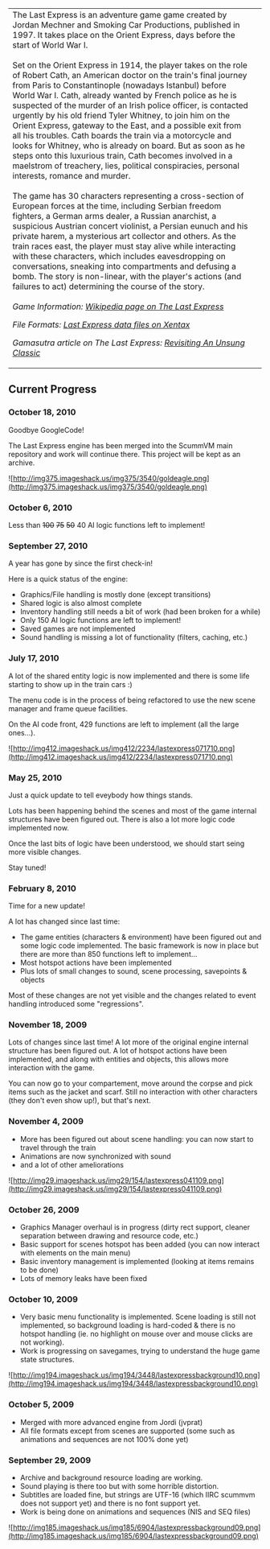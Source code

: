 <table><td valign='top'>The Last Express is an adventure game game created by Jordan Mechner and Smoking Car Productions, published in 1997. It takes place on the Orient Express, days before the start of World War I.<br>
<br>
Set on the Orient Express in 1914, the player takes on the role of Robert Cath, an American  doctor on the train's final journey from Paris to Constantinople (nowadays Istanbul) before World War I. Cath, already wanted by French police as he is suspected of the murder of an Irish police officer, is contacted urgently by his old friend Tyler Whitney, to join him on the Orient Express, gateway to the East, and a possible exit from all his troubles. Cath boards the train via a motorcycle and looks for Whitney, who is already on board. But as soon as he steps onto this luxurious train, Cath becomes involved in a maelstrom of treachery, lies, political conspiracies, personal interests, romance and murder.<br>
<br>
The game has 30 characters representing a cross-section of European forces at the time, including Serbian freedom fighters, a German  arms dealer, a Russian anarchist, a suspicious Austrian concert violinist, a Persian eunuch and his private harem, a mysterious art collector and others. As the train races east, the player must stay alive while interacting with these characters, which includes eavesdropping on conversations, sneaking into compartments and defusing a bomb. The story is non-linear, with the player's actions (and failures to act) determining the course of the story.<br>
<br>
<i>Game Information: <a href='http://en.wikipedia.org/wiki/The_Last_Express'>Wikipedia page on The Last Express</a></i>

<i>File Formats: <a href='http://wiki.xentax.com/index.php/Special:Search?search=The+Last+Express&go=Go'>Last Express data files on Xentax</a></i>

<i>Gamasutra article on The Last Express: <a href='http://www.gamasutra.com/view/feature/3862/the_last_express_revisiting_an_.php'>Revisiting An Unsung Classic</a></i>


</td>
<td valign='top'>
<wiki:gadget url="http://www.ohloh.net/p/lastexpress/widgets/project_basic_stats.xml" height="240" width="340" border="1" /><br>
</td>
</table>


## Current Progress ##

### October 18, 2010 ###

Goodbye GoogleCode!

The Last Express engine has been merged into the ScummVM main repository and work will continue there. This project will be kept as an archive.

![http://img375.imageshack.us/img375/3540/goldeagle.png](http://img375.imageshack.us/img375/3540/goldeagle.png)

### October 6, 2010 ###

Less than <s>100</s> <s>75</s> <s>50</s> 40 AI logic functions left to implement!

### September 27, 2010 ###

A year has gone by since the first check-in!

Here is a quick status of the engine:
  * Graphics/File handling is mostly done (except transitions)
  * Shared logic is also almost complete
  * Inventory handling still needs a bit of work (had been broken for a while)
  * Only 150 AI logic functions are left to implement!
  * Saved games are not implemented
  * Sound handling is missing a lot of functionality (filters, caching, etc.)

### July 17, 2010 ###

A lot of the shared entity logic is now implemented and there is some life starting to show up in the train cars :)

The menu code is in the process of being refactored to use the new scene manager and frame queue facilities.

On the AI code front, 429 functions are left to implement (all the large ones...).

![http://img412.imageshack.us/img412/2234/lastexpress071710.png](http://img412.imageshack.us/img412/2234/lastexpress071710.png)

### May 25, 2010 ###

Just a quick update to tell eveybody how things stands.

Lots has been happening behind the scenes and most of the game internal structures have been figured out. There is also a lot more logic code implemented now.

Once the last bits of logic have been understood, we should start seing more visible changes.

Stay tuned!

### February 8, 2010 ###

Time for a new update!

A lot has changed since last time:
  * The game entities (characters & environment) have been figured out and some logic code implemented. The basic framework is now in place but there are more than 850 functions left to implement...
  * Most hotspot actions have been implemented
  * Plus lots of small changes to sound, scene processing, savepoints & objects

Most of these changes are not yet visible and the changes related to event handling introduced some "regressions".

### November 18, 2009 ###

Lots of changes since last time! A lot more of the original engine internal structure has been figured out. A lot of hotspot actions have been implemented, and along with entities and objects, this allows more interaction with the game.

You can now go to your compartement, move around the corpse and pick items such as the jacket and scarf. Still no interaction with other characters (they don't even show up!), but that's next.

### November 4, 2009 ###

  * More has been figured out about scene handling: you can now start to travel through the train
  * Animations are now synchronized with sound
  * and a lot of other ameliorations

![http://img29.imageshack.us/img29/154/lastexpress041109.png](http://img29.imageshack.us/img29/154/lastexpress041109.png)

### October 26, 2009 ###

  * Graphics Manager overhaul is in progress (dirty rect support, cleaner separation between drawing and resource code, etc.)
  * Basic support for scenes hotspot has been added (you can now interact with elements on the main menu)
  * Basic inventory management is implemented (looking at items remains to be done)
  * Lots of memory leaks have been fixed

### October 10, 2009 ###

  * Very basic menu functionality is implemented. Scene loading is still not implemented, so background loading is hard-coded & there is no hotspot handling (ie. no highlight on mouse over and mouse clicks are not working).
  * Work is progressing on savegames, trying to understand the huge game state structures.

![http://img194.imageshack.us/img194/3448/lastexpressbackground10.png](http://img194.imageshack.us/img194/3448/lastexpressbackground10.png)

### October 5, 2009 ###

  * Merged with more advanced engine from Jordi (jvprat)
  * All file formats except from scenes are supported (some such as animations and sequences are not 100% done yet)

### September 29, 2009 ###

  * Archive and background resource loading are working.
  * Sound playing is there too but with some horrible distortion.
  * Subtitles are loaded fine, but strings are UTF-16 (which IIRC scummvm does not support yet) and there is no font support yet.
  * Work is being done on animations and sequences (NIS and SEQ files)

![http://img185.imageshack.us/img185/6904/lastexpressbackground09.png](http://img185.imageshack.us/img185/6904/lastexpressbackground09.png)
